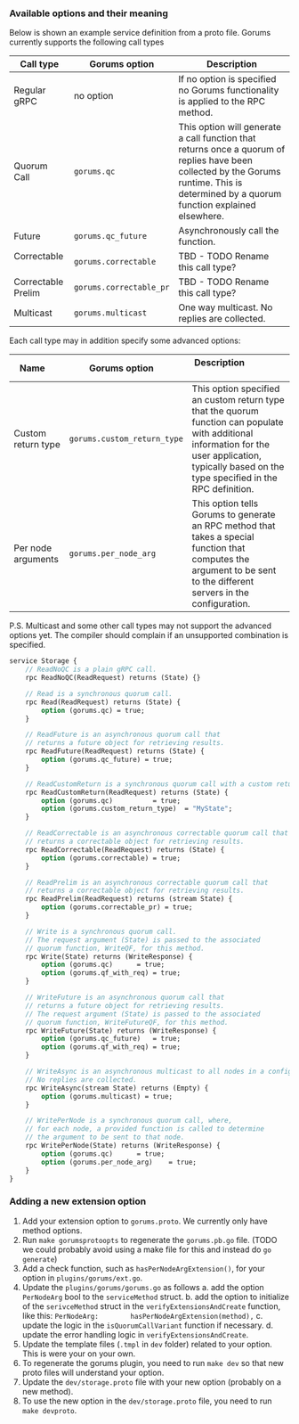 ### Available options and their meaning

Below is shown an example service definition from a proto file. Gorums currently supports the following call types 

| Call type     | Gorums option      | Description                                 |
|---------------|--------------------|---------------------------------------------|
| Regular gRPC  | no option          | If no option is specified no Gorums functionality is applied to the RPC method. |
| Quorum Call   | `gorums.qc`        | This option will generate a call function that returns once a quorum of replies have been collected by the Gorums runtime. This is determined by a quorum function explained elsewhere. |
| Future        | `gorums.qc_future` | Asynchronously call the function. |
| Correctable   | `gorums.correctable` | TBD - TODO Rename this call type? |
| Correctable Prelim  | `gorums.correctable_pr` | TBD - TODO Rename this call type? |
| Multicast     | `gorums.multicast` | One way multicast. No replies are collected. |

Each call type may in addition specify some advanced options:

| Name          | Gorums option      | Description                                 |
|---------------|--------------------|---------------------------------------------|
| Custom return type | `gorums.custom_return_type` | This option specified an custom return type that the quorum function can populate with additional information for the user application, typically based on the type specified in the RPC definition. |
| Per node arguments | `gorums.per_node_arg`       | This option tells Gorums to generate an RPC method that takes a special function that computes the argument to be sent to the different servers in the configuration. |

P.S. Multicast and some other call types may not support the advanced options yet. The compiler should complain if an unsupported combination is specified.


```proto
service Storage {
	// ReadNoQC is a plain gRPC call.
	rpc ReadNoQC(ReadRequest) returns (State) {}

	// Read is a synchronous quorum call.
	rpc Read(ReadRequest) returns (State) {
		option (gorums.qc) = true;
	}

	// ReadFuture is an asynchronous quorum call that 
	// returns a future object for retrieving results.
	rpc ReadFuture(ReadRequest) returns (State) {
		option (gorums.qc_future) = true;
	}

	// ReadCustomReturn is a synchronous quorum call with a custom return type
	rpc ReadCustomReturn(ReadRequest) returns (State) {
		option (gorums.qc) 			= true;
		option (gorums.custom_return_type) 	= "MyState";
	}

	// ReadCorrectable is an asynchronous correctable quorum call that 
	// returns a correctable object for retrieving results.
	rpc ReadCorrectable(ReadRequest) returns (State) {
		option (gorums.correctable) = true;
	}

	// ReadPrelim is an asynchronous correctable quorum call that 
	// returns a correctable object for retrieving results.
	rpc ReadPrelim(ReadRequest) returns (stream State) {
		option (gorums.correctable_pr) = true;
	}

	// Write is a synchronous quorum call.
	// The request argument (State) is passed to the associated
	// quorum function, WriteQF, for this method.
	rpc Write(State) returns (WriteResponse) {
		option (gorums.qc)		= true;
		option (gorums.qf_with_req)	= true;
	}

	// WriteFuture is an asynchronous quorum call that 
	// returns a future object for retrieving results.
	// The request argument (State) is passed to the associated
	// quorum function, WriteFutureQF, for this method.
	rpc WriteFuture(State) returns (WriteResponse) {
		option (gorums.qc_future)	= true;
		option (gorums.qf_with_req)	= true;
	}

	// WriteAsync is an asynchronous multicast to all nodes in a configuration.
	// No replies are collected.
	rpc WriteAsync(stream State) returns (Empty) {
		option (gorums.multicast) = true;
	}

	// WritePerNode is a synchronous quorum call, where,
	// for each node, a provided function is called to determine
	// the argument to be sent to that node.
	rpc WritePerNode(State) returns (WriteResponse) {
		option (gorums.qc)		= true;
		option (gorums.per_node_arg) 	= true;
	}
}
```

### Adding a new extension option

1. Add your extension option to `gorums.proto`. We currently only have method options.
2. Run `make gorumsprotoopts` to regenerate the `gorums.pb.go` file. (TODO we could probably avoid using a make file for this and instead do `go generate`)
3. Add a check function, such as `hasPerNodeArgExtension()`, for your option in `plugins/gorums/ext.go`.
4. Update the `plugins/gorums/gorums.go` as follows 
   a. add the option `PerNodeArg` bool to the `serviceMethod` struct.
   b. add the option to initialize of the `serivceMethod` struct in the `verifyExtensionsAndCreate` function, like this: `PerNodeArg:        hasPerNodeArgExtension(method),`
   c. update the logic in the `isQuorumCallVariant` function if necessary.
   d. update the error handling logic in `verifyExtensionsAndCreate`.
5. Update the template files (`.tmpl` in `dev` folder) related to your option. This is were your on your own.
6. To regenerate the gorums plugin, you need to run `make dev` so that new proto files will understand your option.
7. Update the `dev/storage.proto` file with your new option (probably on a new method).
8. To use the new option in the `dev/storage.proto` file, you need to run `make devproto`.
